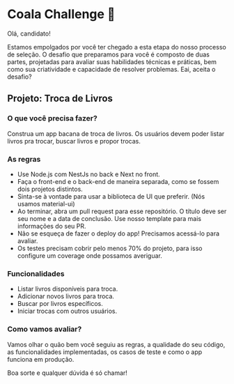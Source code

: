 # Coala Challenge 🐨

Olá, candidato!

Estamos empolgados por você ter chegado a esta etapa do nosso processo de seleção. O desafio que preparamos para você é composto de duas partes, projetadas para avaliar suas habilidades técnicas e práticas, bem como sua criatividade e capacidade de resolver problemas. Eai, aceita o desafio?

## Projeto: Troca de Livros

### O que você precisa fazer?
Construa um app bacana de troca de livros. Os usuários devem poder listar livros pra trocar, buscar livros e propor trocas.

### As regras
- Use Node.js com NestJs no back e Next no front.
- Faça o front-end e o back-end de maneira separada, como se fossem dois projetos distintos.
- Sinta-se à vontade para usar a biblioteca de UI que preferir. (Nós usamos material-ui)
- Ao terminar, abra um pull request para esse repositório. O título deve ser seu nome e a data de conclusão. Use nosso template para mais informações do seu PR. 
- Não se esqueça de fazer o deploy do app! Precisamos acessá-lo para avaliar.
- Os testes precisam cobrir pelo menos 70% do projeto, para isso configure um coverage onde possamos averiguar.

### Funcionalidades
- Listar livros disponíveis para troca.
- Adicionar novos livros para troca.
- Buscar por livros específicos.
- Iniciar trocas com outros usuários.


### Como vamos avaliar?
Vamos olhar o quão bem você seguiu as regras, a qualidade do seu código, as funcionalidades implementadas, os casos de teste e como o app funciona em produção.

Boa sorte e qualquer dúvida é só chamar!
